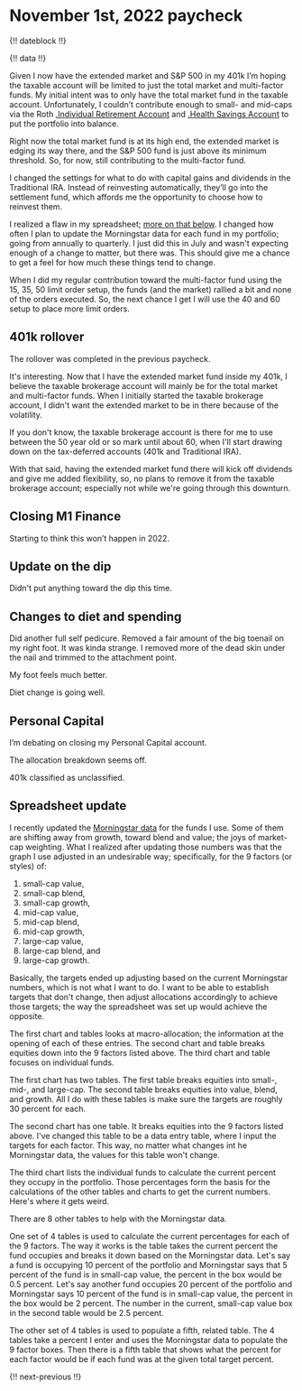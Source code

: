 # November 1st, 2022 paycheck

{!! dateblock !!}

{!! data !!}

Given I now have the extended market and S&P 500 in my 401k I’m hoping the taxable account will be limited to just the total market and multi-factor funds. My initial intent was to only have the total market fund in the taxable account. Unfortunately, I couldn’t contribute enough to small- and mid-caps via the Roth [.Individual Retirement Account](IRA) and [.Health Savings Account](HSA) to put the portfolio into balance.

Right now the total market fund is at its high end, the extended market is edging its way there, and the S&P 500 fund is just above its minimum threshold. So, for now, still contributing to the multi-factor fund.

I changed the settings for what to do with capital gains and dividends in the Traditional IRA. Instead of reinvesting automatically, they’ll go into the settlement fund, which affords me the opportunity to choose how to reinvest them. 

I realized a flaw in my spreadsheet; [more on that below](#spreadsheet-update). I changed how often I plan to update the Morningstar data for each fund in my portfolio; going from annually to quarterly. I just did this in July and wasn't expecting enough of a change to matter, but there was. This should give me a chance to get a feel for how much these things tend to change.

When I did my regular contribution toward the multi-factor fund using the 15, 35, 50 limit order setup, the funds (and the market) rallied a bit and none of the orders executed. So, the next chance I get I will use the 40 and 60 setup to place more limit orders.

## 401k rollover

The rollover was completed in the previous paycheck. 

It's interesting. Now that I have the extended market fund inside my 401k, I believe the taxable brokerage account will mainly be for the total market and multi-factor funds. When I initially started the taxable brokerage account, I didn't want the extended market to be in there because of the volatility.

If you don't know, the taxable brokerage account is there for me to use between the 50 year old or so mark until about 60, when I'll start drawing down on the tax-deferred accounts (401k and Traditional IRA).

With that said, having the extended market fund there will kick off dividends and give me added flexibility, so, no plans to remove it from the taxable brokerage account; especially not while we're going through this downturn. 

## Closing M1 Finance

Starting to think this won’t happen in 2022.

## Update on the dip

Didn't put anything toward the dip this time.

## Changes to diet and spending

Did another full self pedicure. Removed a fair amount of the big toenail on my right foot. It was kinda strange. I removed more of the dead skin under the nail and trimmed to the attachment point. 

My foot feels much better. 

Diet change is going well.

## Personal Capital

I’m debating on closing my Personal Capital account.

The allocation breakdown seems off.

401k classified as unclassified.

## Spreadsheet update

I recently updated the [Morningstar data](https://www.morningstar.com) for the funds I use. Some of them are shifting away from growth, toward blend and value; the joys of market-cap weighting. What I realized after updating those numbers was that the graph I use adjusted in an undesirable way; specifically, for the 9 factors (or styles) of:

1. small-cap value,
2. small-cap blend,
3. small-cap growth,
4. mid-cap value,
5. mid-cap blend,
6. mid-cap growth,
7. large-cap value,
8. large-cap blend, and
9. large-cap growth.

Basically, the targets ended up adjusting based on the current Morningstar numbers, which is not what I want to do. I want to be able to establish targets that don't change, then adjust allocations accordingly to achieve those targets; the way the spreadsheet was set up would achieve the opposite.

The first chart and tables looks at macro-allocation; the information at the opening of each of these entries. The second chart and table breaks equities down into the 9 factors listed above. The third chart and table focuses on individual funds.

The first chart has two tables. The first table breaks equities into small-, mid-, and large-cap. The second table breaks equities into value, blend, and growth. All I do with these tables is make sure the targets are roughly 30 percent for each.

The second chart has one table. It breaks equities into the 9 factors listed above. I've changed this table to be a data entry table, where I input the targets for each factor. This way, no matter what changes int he Morningstar data, the values for this table won't change.

The third chart lists the individual funds to calculate the current percent they occupy in the portfolio. Those percentages form the basis for the calculations of the other tables and charts to get the current numbers. Here's where it gets weird.

There are 8 other tables to help with the Morningstar data. 

One set of 4 tables is used to calculate the current percentages for each of the 9 factors. The way it works is the table takes the current percent the fund occupies and breaks it down based on the Morningstar data. Let's say a fund is occupying 10 percent of the portfolio and Morningstar says that 5 percent of the fund is in small-cap value, the percent in the box would be 0.5 percent. Let's say another fund occupies 20 percent of the portfolio and Morningstar says 10 percent of the fund is in small-cap value, the percent in the box would be 2 percent. The number in the current, small-cap value box in the second table would be 2.5 percent.

The other set of 4 tables is used to populate a fifth, related table. The 4 tables take a percent I enter and uses the Morningstar data to populate the 9 factor boxes. Then there is a fifth table that shows what the percent for each factor would be if each fund was at the given total target percent. 

{!! next-previous !!}
